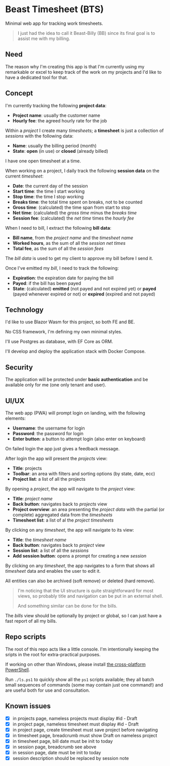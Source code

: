 # Beast Timesheet (BTS)

Minimal web app for tracking work timesheets.

> I just had the idea to call it Beast-Billy (BB) since its final goal is to assist me with my billing.

## Need

The reason why I'm creating this app is that I'm currently using my remarkable or excel to keep track of the work on my projects and I'd like to have a dedicated tool for that.

## Concept

I'm currently tracking the following **project data**:

- **Project name**: usually the customer name
- **Hourly fee**: the agreed hourly rate for the job

Within a _project_ I create many _timesheets_; a **timesheet** is just a collection of _sessions_ with the following data:

- **Name**: usually the billing period (month)
- **State**: **open** (in use) or **closed** (already billed)

I have one open timesheet at a time.

When working on a project, I daily track the following **session data** on the current _timesheet_:

- **Date**: the current day of the session
- **Start time**: the time I start working
- **Stop time**: the time I stop working
- **Breaks time**: the total time spent on breaks, not to be counted
- **Gross time**: (calculated) the time span from start to stop
- **Net time**: (calculated) the _gross time_ minus the _breaks time_
- **Session fee**: (calculated) the _net time_ times the _hourly fee_

When I need to bill, I extract the following **bill data**:

- **Bill name**, from the _project name_ and the _timesheet name_
- **Worked hours**, as the sum of all the _session net times_
- **Total fee**, as the sum of all the _session fees_

The _bill data_ is used to get my client to approve my bill before I send it.

Once I've emitted my _bill_, I need to track the following:

- **Expiration**: the expiration date for paying the bill
- **Payed**: if the bill has been payed
- **State**: (calculated) **emitted** (not payed and not expired yet) or **payed** (payed whenever expired or not) or **expired** (expired and not payed)

## Technology

I'd like to use Blazor Wasm for this project, so both FE and BE.

No CSS framework, I'm defining my own minimal styles.

I'll use Postgres as database, with EF Core as ORM.

I'll develop and deploy the application stack with Docker Compose.

## Security

The application will be protected under **basic authentication** and be available only for me (one only tenant and user).

## UI/UX

The web app (PWA) will prompt login on landing, with the following elements:

- **Username**: the username for login
- **Password**: the password for login
- **Enter button**: a button to attempt login (also enter on keyboard)

On failed login the app just gives a feedback message. 

After login the app will present the _projects_ view:

- **Title**: projects
- **Toolbar**: an area with filters and sorting options (by state, date, ecc)
- **Project list**: a list of all the projects

By opening a _project_, the app will navigate to the _project_ view:

- **Title**: _project name_
- **Back button**: navigates back to _projects_ view
- **Project overview**: an area presenting the _project data_ with the partial (or complete) aggregated data from the _timesheets_
- **Timesheet list**: a list of al the _project timesheets_

By clicking on any _timesheet_, the app will navigate to its view:

- **Title**: the _timesheet name_
- **Back button**: navigates back to _project_ view
- **Session list**: a list of all the _sessions_
- **Add session button**: opens a prompt for creating a new _session_

By clicking on any _timesheet_, the app navigates to a form that shows all _timesheet_ data and enables the user to edit it.

All entities can also be archived (soft remove) or deleted (hard remove).

> I'm noticing that the UI structure is quite straightforward for most views, so probably title and navigation can be put in an external shell.
>
> And something similar can be done for the bills.

The _bills_ view should be optionally by project or global, so I can just have a fast report of all my bills.

## Repo scripts

The root of this repo acts like a little console. I'm intentionally keeping the sripts in the root for extra-practical purposes.

If working on other than Windows, please install [the cross-platform PowerShell](https://github.com/PowerShell/PowerShell).

Run `./ls.ps1` to quickly show all the `ps1` scripts available; they all batch small sequences of commands (some may contain just one command!) and are useful both for use and consultation.

## Known issues

- [x] in projects page, nameless projects must display #id - Draft
- [x] in project page, nameless timesheet must display #id - Draft
- [x] in project page, create timesheet must save project before navigating
- [x] in timesheet page, breadcrumb must show Draft on nameless project
- [x] in timesheet page, bill date must be init to today
- [x] in session page, breadcrumb see above
- [x] in session page, date must be init to today
- [x] session description should be replaced by session note